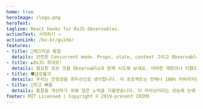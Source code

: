 ```yaml
---
home: true
heroImage: /logo.png
heroText:
tagline: React hooks for RxJS Observables.
actionText: 시작하기 →
actionLink: /ko-kr/guide/
features:
- title: 💫매끄러운 통합
  details: 안전한 Concurrent mode. Props, state, context 그리고 Observable들이 순수한 함수로 서로 멋지게 변환될 수 있습니다. `tap`을 통한 hacky한 방법은 이제 필요 없습니다. React의 Suspense를 이용한 Render-as-You-Fetch 패턴을 지원합니다.
- title: ☯️RxJS 최대로!
  details: 필요한 모든 것을 Observable과 함께 시도해 보세요. 어떠한 제한이나 타협도 없습니다.
- title: 🛡금강불괴
  details: 우리는 안정성을 최우선으로 생각합니다. 이 프로젝트는 언제나 100% 커버리지를 유지합니다.
- title: 🚀작고 빠름
  details: 통합을 개선하기 위해 많은 노력을 기울였습니다. 이 라이브러리는 성능에 눈에 띄는 영향을 미치지 않아야 합니다.
footer: MIT Licensed | Copyright © 2019-present CRIMX
---
```

